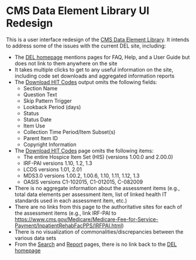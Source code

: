 # CMS Data Element Library UI Redesign
This is a user interface redesign of the [CMS Data Element Library](https://del.cms.gov/DELWeb/pubHome).  It intends to address some of the issues with the current DEL site, including:
* The [DEL homepage](https://del.cms.gov/DELWeb/pubHome) mentions pages for FAQ, Help, and a User Guide but does not link to them anywhere on the site
* It takes multiple clicks to get to any useful information on the site, including code set downloads and aggregated information reports
* The [Download HIT Codes](https://del.cms.gov/DELWeb/pubDownloadHitCodesForm) output omits the following fields:
  * Section Name
  * Question Text
  * Skip Pattern Trigger
  * Lookback Period (days)
  * Status
  * Status Date
  * Item Use
  * Collection Time Period/Item Subset(s)
  * Parent Item ID
  * Copyright Information
* The [Download HIT Codes](https://del.cms.gov/DELWeb/pubDownloadHitCodesForm) page omits the following items:
  * The entire Hospice Item Set (HIS) (versions 1.00.0 and 2.00.0)
  * IRF-PAI versions 1.10, 1.2, 1.3
  * LCDS versions 1.01, 2.01
  * MDS3.0 versions 1.00.2, 1.00.6, 1.10, 1.11, 1.12, 1.3
  * OASIS versions C1-102015, C1-012015, C-082009
* There is no aggregate information about the assessment items (e.g., total data elements per assessment item, list of linked health IT standards used in each assessment item, etc.)
* There are no links from this page to the authoritative sites for each of the assessment items (e.g., link IRF-PAI to https://www.cms.gov/Medicare/Medicare-Fee-for-Service-Payment/InpatientRehabFacPPS/IRFPAI.html)
* There is no visualization of commonalities/discrepancies between the various data sets
* From the [Search](https://del.cms.gov/DELWeb/pubNavSearch) and [Report](https://del.cms.gov/DELWeb/pubNavRpts) pages, there is no link back to the [DEL homepage](https://del.cms.gov/DELWeb/pubHome)
